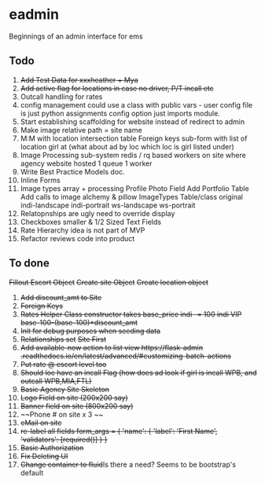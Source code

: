 # eadmin

Beginnings of an admin interface for ems

## Todo
1. ~~Add Test Data for xxxheather + Mya~~
1. ~~Add active flag for locations in case no driver, P/T incall etc~~
2. Outcall handling for rates
3. config management could use a class with public vars - user config file is just python assignments 
   config option just imports module.
4. Start establishing scaffolding for website instead of redirect to admin
3. Make image relative path = site name
3. M:M with location
    intersection table
    Foreign keys
    sub-form with list of location girl at
    (what about ad by loc which loc is girl listed under)
3. Image Processing sub-system
    redis / rq based
    workers on site where agency website hosted
    1 queue 1 worker
4. Write Best Practice Models doc.
4. Inline Forms
4. Image types array + processing
    Profile Photo Field Add
    Portfolio Table Add
    calls to image alchemy & pillow
    ImageTypes Table/class
        original
        indi-landscape
        indi-portrait
        ws-landscape
        ws-portrait
9. Relatopnships are ugly need to override display
9. Checkboxes smaller & 1/2 Sized Text Fields
9. Rate Hierarchy idea is not part of MVP
9. Refactor reviews code into product
    
    
## To done

~~Fillout Escort Object~~
~~Create site Object~~
~~Create location object~~
1. ~~Add discount_amt to Site~~
2. ~~Foreign Keys~~
3. ~~Rates Helper Class
    constructor takes base_price
    indi -= 100
    indi VIP base-100-(base-100)*discount_amt~~
3. ~~Init for debug purposes when seeding data~~
3. ~~Relationships set~~
    ~~Site First~~
3. ~~Add available-now action to list view https://flask-admin
.readthedocs.io/en/latest/advanced/#customizing-batch-actions~~
1. ~~Put rate @ escort level too~~
3. ~~Should loc have an incall Flag
    (how does ad look if girl is incall WPB, and outcall WPB,MIA,FTL)~~
5. ~~Basic Agency Site Skeleton~~
3. ~~Logo Field on site (200x200 say)~~
3. ~~Banner field on site (800x200 say)~~
3. ~~Phone # on site x 3 ~~
3. ~~eMail on site~~
3. ~~re-label all fields form_args = {
    'name': {
        'label': 'First Name',
        'validators': [required()]
        }
    }~~
1. ~~Basic Authorization~~
2. ~~Fix Deleting UI~~
1. ~~Change container to fluid~~Is there a need? Seems to be 
bootstrap's default